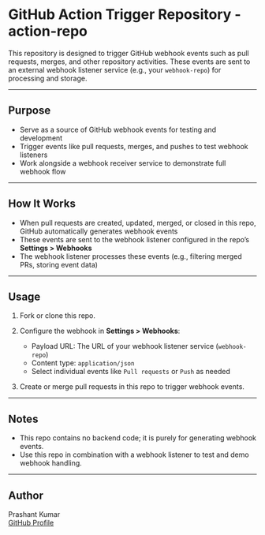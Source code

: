 # GitHub Action Trigger Repository - action-repo

This repository is designed to trigger GitHub webhook events such as pull requests, merges, and other repository activities. These events are sent to an external webhook listener service (e.g., your `webhook-repo`) for processing and storage.

---

## Purpose

- Serve as a source of GitHub webhook events for testing and development
- Trigger events like pull requests, merges, and pushes to test webhook listeners
- Work alongside a webhook receiver service to demonstrate full webhook flow

---

## How It Works

- When pull requests are created, updated, merged, or closed in this repo, GitHub automatically generates webhook events
- These events are sent to the webhook listener configured in the repo’s **Settings > Webhooks**
- The webhook listener processes these events (e.g., filtering merged PRs, storing event data)

---

## Usage

1. Fork or clone this repo.

2. Configure the webhook in **Settings > Webhooks**:
   - Payload URL: The URL of your webhook listener service (`webhook-repo`)
   - Content type: `application/json`
   - Select individual events like `Pull requests` or `Push` as needed

3. Create or merge pull requests in this repo to trigger webhook events.

---

## Notes

- This repo contains no backend code; it is purely for generating webhook events.
- Use this repo in combination with a webhook listener to test and demo webhook handling.

---

## Author

Prashant Kumar  
[GitHub Profile](https://github.com/prashantkumar4217)

